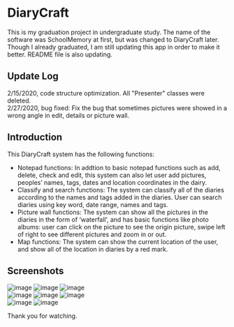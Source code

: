 # DiaryCraft
This is my graduation project in undergraduate study. The name of the software was SchoolMemory at first, but was changed to DiaryCraft later.  
Though I already graduated, I am still updating this app in order to make it better. README file is also updating.

## Update Log
2/15/2020, code structure optimization. All "Presenter" classes were deleted.  
2/27/2020, bug fixed: Fix the bug that sometimes pictures were showed in a wrong angle in edit, details or picture wall.  

## Introduction
This DiaryCraft system has the following functions:  
* Notepad functions: In addtion to basic notepad functions such as add, delete, check and edit, this system can also let user add pictures, peoples’ names, tags, dates and location coordinates in the dairy.  
* Classify and search functions: The system can classify all of the diaries according to the names and tags added in the diaries. User can search diaries using key word, date range, names and tags.  
* Picture wall functions: The system can show all the pictures in the diaries in the form of ‘waterfall’, and has basic functions like photo albums: user can click on the picture to see the origin picture, swipe left of right to see different pictures and zoom in or out.  
* Map functions: The system can show the current location of the user, and show all of the location in diaries by a red mark.  

## Screenshots
![image](https://github.com/WalterJX/DiaryCraft/raw/master/readme_img/main.png)
![image](https://github.com/WalterJX/DiaryCraft/raw/master/readme_img/add.png)
![image](https://github.com/WalterJX/DiaryCraft/raw/master/readme_img/details.png)  
![image](https://github.com/WalterJX/DiaryCraft/raw/master/readme_img/tags_classify.png)
![image](https://github.com/WalterJX/DiaryCraft/raw/master/readme_img/search.png)
![image](https://github.com/WalterJX/DiaryCraft/raw/master/readme_img/advanced_search.png)  
![image](https://github.com/WalterJX/DiaryCraft/raw/master/readme_img/pic_wall.png)
![image](https://github.com/WalterJX/DiaryCraft/raw/master/readme_img/map.png)

Thank you for watching.
